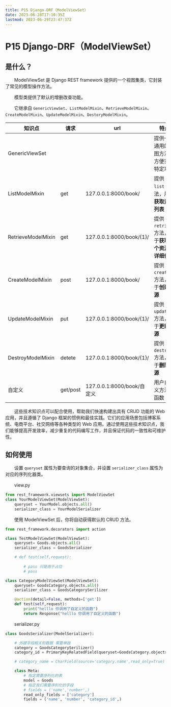 ```yaml
---
title: P15 Django-DRF（ModelViewSet）
date: 2023-06-28T17:10:35Z
lastmod: 2023-06-29T23:47:37Z
---
```


# P15 Django-DRF（ModelViewSet）

## 是什么？

　　ModelViewSet 是 Django REST framework 提供的一个视图集类，它封装了常见的模型操作方法。

　　模型类提供了默认的增删改查功能。

　　它继承自 `GenericViewSet`​、`ListModelMixin`​、`RetrieveModelMixin`​、`CreateModelMixin`​、`UpdateModelMixin`​、`DestoryModelMixin`​。

|知识点|请求|url|特点|
| ------------------| --------| --------------------------| ----------------------------------------|
|GenericViewSet|||提供一组通用的视图方法，方便实现特定功能|
|ListModelMixin|get|127.0.0.1:8000/book/|提供 `list`​ 方法，用于**获取资源列表**|
|RetrieveModelMixin|get|127.0.0.1:8000/book/{1}/|提供 `retrieve`​ 方法，用于**获取单个资源的详细信息**|
|CreateModelMixin|post|127.0.0.1:8000/book/|提供 `create`​ 方法，用于**创建资源**|
|UpdateModelMixin|put|127.0.0.1:8000/book/{1}/|提供 `update`​ 方法，用于**更新资源**|
|DestroyModelMixin|detete|127.0.0.1:8000/book/{1}/|提供 `destroy`​ 方法，用于**删除资源**|
|自定义|get/post|127.0.0.1:8000/book/自定义|用户自定义方法/函数|

　　这些技术知识点可以配合使用，帮助我们快速构建出具有 CRUD 功能的 Web 应用，并且遵循了 Django 框架的惯例和最佳实践。它们的应用场景包括博客系统、电商平台、社交网络等各种类型的 Web 应用。通过使用这些技术知识点，我们能够提高开发效率，减少重复的代码编写工作，并且保证代码的一致性和可维护性。

## 如何使用

　　设置 `queryset`​ 属性为要查询的对象集合，并设置 `serializer_class`​ 属性为对应的序列化器类。

　　view.py

```python
from rest_framework.viewsets import ModelViewSet
class YourModelViewSet(ModelViewSet):
    queryset = YourModel.objects.all()
    serializer_class = YourModelSerializer
```

　　使用 ModelViewSet 后，你将自动获得默认的 CRUD 方法。

```python
from rest_framework.decorators import action

class TestModelViewSet(ModelViewSet):
    queryset= Goods.objects.all()
    serializer_class = GoodsSerializer

    # def test(self,request):
      
        # pass 只是用于占位
        # pass

class CategoryModelViewSet(ModelViewSet):
    queryset= GoodsCategory.objects.all()
    serializer_class = GoodsCategorySerilizer

    @action(detail=False, methods=['get'])
    def test(self,request):
        print("helllo 你调用了自定义的函数")
        return Response("helllo 你调用了自定义的函数")
```

　　serializer.py

```python
class GoodsSerializer(ModelSerializer):

    # 外键字段相关的数据 需要单独
    category = GoodsCategorySerilizer()
    category_id = PrimaryKeyRelatedField(queryset=GoodsCategory.objects.all())

    # category_name = CharField(source='category.name',read_only=True)

    class Meta:
        # 指定需要序列化的表
        model = Goods
        # 指定我们需要序列化的字段
        # fields = ('name','number',)
        read_only_fields = ['category']
        fields = ('name', 'number', 'category_id',)
```
